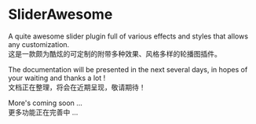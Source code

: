 # SliderAwesome
A quite awesome slider plugin full of various effects and styles that allows any customization. <br/>
这是一款颇为酷炫的可定制的附带多种效果、风格多样的轮播图插件。

The documentation will be presented in the next several days, in hopes of your waiting and thanks a lot ! <br/>
文档正在整理，将会在近期呈现，敬请期待！

More's coming soon ... <br/>
更多功能正在完善中 ...
